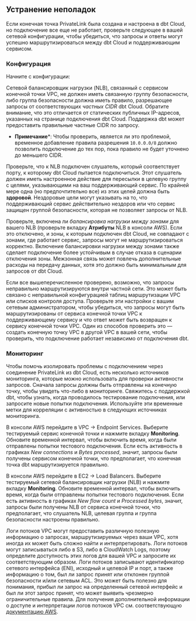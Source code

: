 ## Устранение неполадок

Если конечная точка PrivateLink была создана и настроена в dbt Cloud, но подключение все еще не работает, проверьте следующее в вашей сетевой конфигурации, чтобы убедиться, что запросы и ответы могут успешно маршрутизироваться между dbt Cloud и поддерживающим сервисом.

### Конфигурация

Начните с конфигурации:

<Expandable alt_header="1. Группа безопасности NLB">

Сетевой балансировщик нагрузки (NLB), связанный с сервисом конечной точки VPC, не должен иметь связанную группу безопасности, либо группа безопасности должна иметь правило, разрешающее запросы от соответствующих _частных CIDR_ dbt Cloud. Обратите внимание, что это отличается от статических публичных IP-адресов, указанных на странице подключения dbt Cloud. Поддержка dbt может предоставить правильные частные CIDR по запросу.
   - **Примечание***: Чтобы проверить, является ли это проблемой, временное добавление правила разрешения `10.0.0.0/8` должно позволить подключение до тех пор, пока правило не будет уточнено до меньшего CIDR.

</Expandable>

<Expandable alt_header="2. Слушатель NLB и целевая группа">

Проверьте, что к NLB подключен слушатель, который соответствует порту, к которому dbt Cloud пытается подключиться. Этот слушатель должен иметь настроенное действие для пересылки в целевую группу с целями, указывающими на ваш поддерживающий сервис. По крайней мере одна (но предпочтительно все) из этих целей должна быть **здоровой**. Нездоровые цели могут указывать на то, что поддерживающий сервис действительно нездоров или что сервис защищен группой безопасности, которая не позволяет запросы от NLB.

</Expandable>

<Expandable alt_header="3. Балансировка нагрузки между зонами">

Проверьте, включена ли _балансировка нагрузки между зонами_ для вашего NLB (проверьте вкладку **Атрибуты** NLB в консоли AWS). Если это отключено, и зоны, к которым подключен dbt Cloud, не совпадают с зонами, где работает сервис, запросы могут не маршрутизироваться корректно. Включение балансировки нагрузки между зонами также сделает подключение более устойчивым в случае отказа в сценарии отключения зоны. Межзонная связь может повлечь дополнительные расходы на передачу данных, хотя это должно быть минимальным для запросов от dbt Cloud.

</Expandable>

<Expandable alt_header="4. Таблицы маршрутизации и ACL">

Если все вышеперечисленное проверено, возможно, что запросы неправильно маршрутизируются внутри частной сети. Это может быть связано с неправильной конфигурацией таблиц маршрутизации VPC или списков контроля доступа. Проверьте эти настройки с вашим сетевым администратором, чтобы убедиться, что запросы могут быть маршрутизированы от сервиса конечной точки VPC к поддерживающему сервису и что ответ может быть возвращен к сервису конечной точки VPC. Один из способов проверить это — создать конечную точку VPC в другой VPC в вашей сети, чтобы проверить, что подключение работает независимо от подключения dbt.

</Expandable>

### Мониторинг

Чтобы помочь изолировать проблемы с подключением через соединение PrivateLink из dbt Cloud, есть несколько источников мониторинга, которые можно использовать для проверки активности запросов. Сначала запросы должны быть отправлены на конечную точку, чтобы увидеть что-либо в мониторинге. Свяжитесь с поддержкой dbt, чтобы узнать, когда проводилось тестирование подключения, или запросите новые попытки подключения. Используйте эти временные метки для корреляции с активностью в следующих источниках мониторинга.

<Expandable alt_header="Мониторинг сервиса конечной точки VPC">

В консоли AWS перейдите в VPC -> Endpoint Services. Выберите тестируемый сервис конечной точки и нажмите вкладку **Monitoring**. Обновите временной интервал, чтобы включить время, когда были отправлены попытки тестового подключения. Если есть активность в графиках _New connections_ и _Bytes processed_, значит, запросы были получены сервисом конечной точки, что предполагает, что конечная точка dbt маршрутизируется правильно.

</Expandable>

<Expandable alt_header="Мониторинг NLB">

В консоли AWS перейдите в EC2 -> Load Balancers. Выберите тестируемый сетевой балансировщик нагрузки (NLB) и нажмите вкладку **Monitoring**. Обновите временной интервал, чтобы включить время, когда были отправлены попытки тестового подключения. Если есть активность в графиках _New flow count_ и _Processed bytes_, значит, запросы были получены NLB от сервиса конечной точки, что предполагает, что слушатель NLB, целевая группа и группа безопасности настроены правильно.

</Expandable>

<Expandable alt_header="Логи потоков VPC">

Логи потоков VPC могут предоставить различную полезную информацию о запросах, маршрутизируемых через ваши VPC, хотя иногда их может быть сложно найти и интерпретировать. Логи потоков могут записываться либо в S3, либо в CloudWatch Logs, поэтому определите доступность этих логов для вашей VPC и запросите их соответствующим образом. Логи потоков записывают идентификатор сетевого интерфейса (ENI), исходный и целевой IP и порт, а также информацию о том, был ли запрос принят или отклонен группой безопасности и/или сетевым ACL. Это может быть полезно для понимания, прибыл ли запрос на определенный сетевой интерфейс и был ли этот запрос принят, что может выявить чрезмерно ограничительные правила. Для получения дополнительной информации о доступе и интерпретации логов потоков VPC см. соответствующую [документацию AWS](https://docs.aws.amazon.com/vpc/latest/userguide/flow-logs.html).

</Expandable>